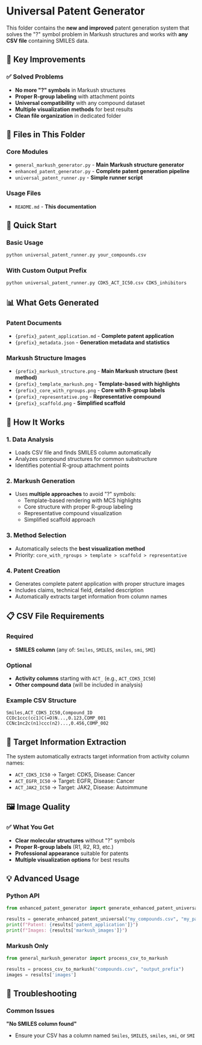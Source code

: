 # Universal Patent Generator

This folder contains the **new and improved** patent generation system that solves the "?" symbol problem in Markush structures and works with **any CSV file** containing SMILES data.

## 🎯 **Key Improvements**

### ✅ **Solved Problems**
- **No more "?" symbols** in Markush structures
- **Proper R-group labeling** with attachment points
- **Universal compatibility** with any compound dataset
- **Multiple visualization methods** for best results
- **Clean file organization** in dedicated folder

## 📁 **Files in This Folder**

### Core Modules
- `general_markush_generator.py` - **Main Markush structure generator**
- `enhanced_patent_generator.py` - **Complete patent generation pipeline**
- `universal_patent_runner.py` - **Simple runner script**

### Usage Files
- `README.md` - **This documentation**

## 🚀 **Quick Start**

### Basic Usage
```bash
python universal_patent_runner.py your_compounds.csv
```

### With Custom Output Prefix
```bash
python universal_patent_runner.py CDK5_ACT_IC50.csv CDK5_inhibitors
```

## 📊 **What Gets Generated**

### Patent Documents
- `{prefix}_patent_application.md` - **Complete patent application**
- `{prefix}_metadata.json` - **Generation metadata and statistics**

### Markush Structure Images
- `{prefix}_markush_structure.png` - **Main Markush structure (best method)**
- `{prefix}_template_markush.png` - **Template-based with highlights**
- `{prefix}_core_with_rgroups.png` - **Core with R-group labels**
- `{prefix}_representative.png` - **Representative compound**
- `{prefix}_scaffold.png` - **Simplified scaffold**

## 🔧 **How It Works**

### 1. **Data Analysis**
- Loads CSV file and finds SMILES column automatically
- Analyzes compound structures for common substructure
- Identifies potential R-group attachment points

### 2. **Markush Generation**
- Uses **multiple approaches** to avoid "?" symbols:
  - Template-based rendering with MCS highlights
  - Core structure with proper R-group labeling
  - Representative compound visualization
  - Simplified scaffold approach

### 3. **Method Selection**
- Automatically selects the **best visualization method**
- Priority: `core_with_rgroups > template > scaffold > representative`

### 4. **Patent Creation**
- Generates complete patent application with proper structure images
- Includes claims, technical field, detailed description
- Automatically extracts target information from column names

## 📋 **CSV File Requirements**

### Required
- **SMILES column** (any of: `Smiles`, `SMILES`, `smiles`, `smi`, `SMI`)

### Optional  
- **Activity columns** starting with `ACT_` (e.g., `ACT_CDK5_IC50`)
- **Other compound data** (will be included in analysis)

### Example CSV Structure
```csv
Smiles,ACT_CDK5_IC50,Compound_ID
CCOc1ccc(cc1)C(=O)N...,0.123,COMP_001
CCNc1nc2c(n1)ccc(n2)...,0.456,COMP_002
```

## 🎯 **Target Information Extraction**

The system automatically extracts target information from activity column names:

- `ACT_CDK5_IC50` → Target: CDK5, Disease: Cancer
- `ACT_EGFR_IC50` → Target: EGFR, Disease: Cancer  
- `ACT_JAK2_IC50` → Target: JAK2, Disease: Autoimmune

## 🖼️ **Image Quality**

### ✅ **What You Get**
- **Clear molecular structures** without "?" symbols
- **Proper R-group labels** (R1, R2, R3, etc.)
- **Professional appearance** suitable for patents
- **Multiple visualization options** for best results

## 💡 **Advanced Usage**

### Python API
```python
from enhanced_patent_generator import generate_enhanced_patent_universal

results = generate_enhanced_patent_universal("my_compounds.csv", "my_patent")
print(f"Patent: {results['patent_application']}")
print(f"Images: {results['markush_images']}")
```

### Markush Only
```python
from general_markush_generator import process_csv_to_markush

results = process_csv_to_markush("compounds.csv", "output_prefix")
images = results['images']
```

## 🔧 **Troubleshooting**

### Common Issues

**"No SMILES column found"**
- Ensure your CSV has a column named `Smiles`, `SMILES`, `smiles`, `smi`, or `SMI`


